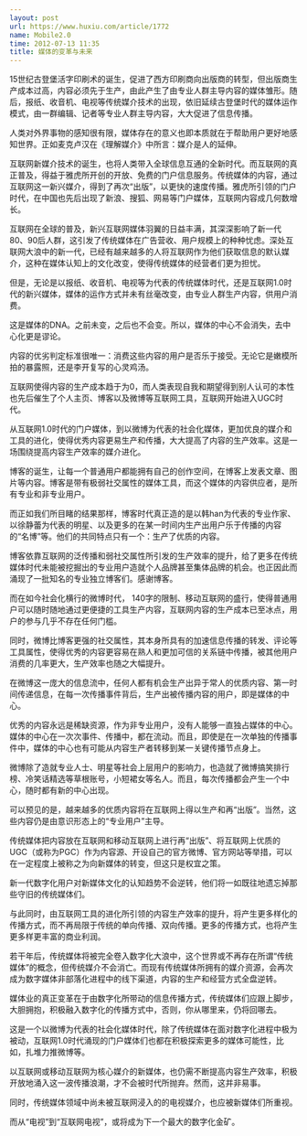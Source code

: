 ```yaml
---
layout: post
url: https://www.huxiu.com/article/1772
name: Mobile2.0
time: 2012-07-13 11:35
title: 媒体的变革与未来
---
```

15世纪古登堡活字印刷术的诞生，促进了西方印刷商向出版商的转型，但出版商生产成本过高，内容必须先于生产，由此产生了由专业人群主导内容的媒体雏形。随后，报纸、收音机、电视等传统媒介技术的出现，依旧延续古登堡时代的媒体运作模式，由一群编辑、记者等专业人群主导内容，大大促进了信息传播。

人类对外界事物的感知很有限，媒体存在的意义也即本质就在于帮助用户更好地感知世界。正如麦克卢汉在《理解媒介》中所言：媒介是人的延伸。

互联网新媒介技术的诞生，也将人类带入全球信息互通的全新时代。而互联网的真正普及，得益于雅虎所开创的开放、免费的门户信息服务。传统媒体的内容，通过互联网这一新兴媒介，得到了再次“出版”，以更快的速度传播。雅虎所引领的门户时代，在中国也先后出现了新浪、搜狐、网易等门户媒体，互联网内容成几何数增长。

互联网在全球的普及，新兴互联网媒体羽翼的日益丰满，其深深影响了新一代80、90后人群，这引发了传统媒体在广告营收、用户规模上的种种忧虑。深处互联网大浪中的新一代，已经有越来越多的人将互联网作为他们获取信息的默认媒介，这种在媒体认知上的文化改变，使得传统媒体的经营者们更为担忧。

但是，无论是以报纸、收音机、电视等为代表的传统媒体时代，还是互联网1.0时代的新兴媒体，媒体的运作方式并未有丝毫改变，由专业人群生产内容，供用户消费。

这是媒体的DNA。之前未变，之后也不会变。所以，媒体的中心不会消失，去中心化更是谬论。

内容的优劣判定标准很唯一：消费这些内容的用户是否乐于接受。无论它是嫩模所拍的暴露照，还是李开复写的心灵鸡汤。

互联网使得内容的生产成本趋于为0，而人类表现自我和期望得到别人认可的本性也先后催生了个人主页、博客以及微博等互联网工具，互联网开始进入UGC时代。

从互联网1.0时代的门户媒体，到以微博为代表的社会化媒体，更加优良的媒介和工具的进化，使得优秀内容更易生产和传播，大大提高了内容的生产效率。这是一场围绕提高内容生产效率的媒介进化。

博客的诞生，让每一个普通用户都能拥有自己的创作空间，在博客上发表文章、图片等内容。博客是带有极弱社交属性的媒体工具，而这个媒体的内容供应者，是所有专业和非专业用户。

而正如我们所目睹的结果那样，博客时代真正造的是以韩han为代表的专业作家、以徐静蕾为代表的明星、以及更多的在某一时间内生产出用户乐于传播的内容的“名博”等。他们的共同特点只有一个：生产了优质的内容。

博客依靠互联网的泛传播和弱社交属性所引发的生产效率的提升，给了更多在传统媒体时代未能被挖掘出的专业用户造就个人品牌甚至集体品牌的机会。也正因此而涌现了一批知名的专业独立博客们。感谢博客。

而在如今社会化横行的微博时代， 140字的限制、移动互联网的盛行，使得普通用户可以随时随地通过更便捷的工具生产内容，互联网内容的生产成本已至冰点，用户的参与几乎不存在任何门槛。

同时，微博比博客更强的社交属性，其本身所具有的加速信息传播的转发、评论等工具属性，使得优秀的内容更容易在熟人和更加可信的关系链中传播，被其他用户消费的几率更大，生产效率也随之大幅提升。

在微博这一庞大的信息流中，任何人都有机会生产出异于常人的优质内容、第一时间传递信息，在每一次传播事件背后，生产出被传播内容的用户，即是媒体的中心。

优秀的内容永远是稀缺资源，作为非专业用户，没有人能够一直独占媒体的中心。媒体的中心在一次次事件、传播中，都在流动。而且，即使是在一次单独的传播事件中，媒体的中心也有可能从内容生产者转移到某一关键传播节点身上。

微博除了造就专业人士、明星等社会上层用户的影响力，也造就了微博搞笑排行榜、冷笑话精选等草根账号，小短裙女等名人。而且，每次传播都会产生一个中心，随时都有新的中心出现。

可以预见的是，越来越多的优质内容将在互联网上得以生产和再“出版”。当然，这些内容仍是由意识形态上的“专业用户”主导。

传统媒体把内容放在互联网和移动互联网上进行再“出版”、将互联网上优质的UGC（或称为PGC）作为内容源、开设自己的官方微博、官方网站等举措，可以在一定程度上被称之为向新媒体的转变，但这只是权宜之策。

新一代数字化用户对新媒体文化的认知趋势不会逆转，他们将一如既往地遗忘掉那些守旧的传统媒体们。

与此同时，由互联网工具的进化所引领的内容生产效率的提升，将产生更多样化的传播方式，而不再局限于传统的单向传播、双向传播。更多的传播方式，也将产生更多样更丰富的商业利润。

若干年后，传统媒体将被完全卷入数字化大浪中，这个世界或不再存在所谓“传统媒体”的概念，但传统媒介不会消亡。而现有传统媒体所拥有的媒介资源，会再次成为数字媒体非部落化进程中的线下渠道，内容的生产和经营方式全盘逆转。

媒体业的真正变革在于由数字化所带动的信息传播方式，传统媒体们应跟上脚步，大胆拥抱，积极融入数字化的传播方式中，否则，你从哪里来，仍将回哪去。

这是一个以微博为代表的社会化媒体时代，除了传统媒体在面对数字化进程中极为被动，互联网1.0时代涌现的门户媒体们也都在积极探索更多的媒体可能性，比如，扎堆力推微博等。

以互联网或移动互联网为核心媒介的新媒体，也仍需不断提高内容生产效率，积极开放地涌入这一波传播浪潮，才不会被时代所抛弃。然而，这并非易事。

同时，传统媒体领域中尚未被互联网浸入的的电视媒介，也应被新媒体们所重视。

而从“电视”到“互联网电视”，或将成为下一个最大的数字化金矿。

